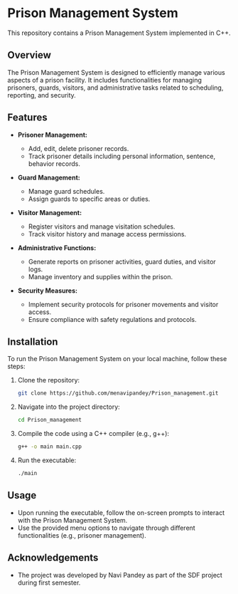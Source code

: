 # Prison Management System

This repository contains a Prison Management System implemented in C++.

## Overview

The Prison Management System is designed to efficiently manage various aspects of a prison facility. It includes functionalities for managing prisoners, guards, visitors, and administrative tasks related to scheduling, reporting, and security.

## Features

- **Prisoner Management:**
  - Add, edit, delete prisoner records.
  - Track prisoner details including personal information, sentence, behavior records.

- **Guard Management:**
  - Manage guard schedules.
  - Assign guards to specific areas or duties.

- **Visitor Management:**
  - Register visitors and manage visitation schedules.
  - Track visitor history and manage access permissions.

- **Administrative Functions:**
  - Generate reports on prisoner activities, guard duties, and visitor logs.
  - Manage inventory and supplies within the prison.

- **Security Measures:**
  - Implement security protocols for prisoner movements and visitor access.
  - Ensure compliance with safety regulations and protocols.

## Installation

To run the Prison Management System on your local machine, follow these steps:

1. Clone the repository:

   ```bash
   git clone https://github.com/menavipandey/Prison_management.git
   ```

2. Navigate into the project directory:

   ```bash
   cd Prison_management
   ```

3. Compile the code using a C++ compiler (e.g., g++):

   ```bash
   g++ -o main main.cpp
   ```

4. Run the executable:

   ```bash
   ./main
   ```

## Usage

- Upon running the executable, follow the on-screen prompts to interact with the Prison Management System.
- Use the provided menu options to navigate through different functionalities (e.g., prisoner management).



## Acknowledgements
- The project was developed by Navi Pandey as part of the SDF project during first semester.


